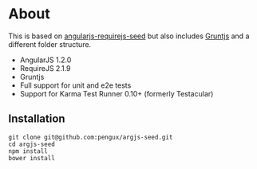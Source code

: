 # About

This is based on [angularjs-requirejs-seed](https://github.com/maxdow/angularjs-requirejs-seed) but also includes [Gruntjs](http://gruntjs.com/) and a different folder structure.

* AngularJS 1.2.0
* RequireJS 2.1.9
* Gruntjs
* Full support for unit and e2e tests
* Support for Karma Test Runner 0.10+ (formerly Testacular)

## Installation

    git clone git@github.com:pengux/argjs-seed.git
    cd argjs-seed
    npm install
    bower install
